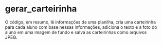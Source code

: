 # gerar_carteirinha
O código, em resumo, lê informações de uma planilha, cria uma carteirinha para cada aluno com base nessas informações, adiciona o texto e a foto do aluno em uma imagem de fundo e salva as carteirinhas como arquivos JPEG.
